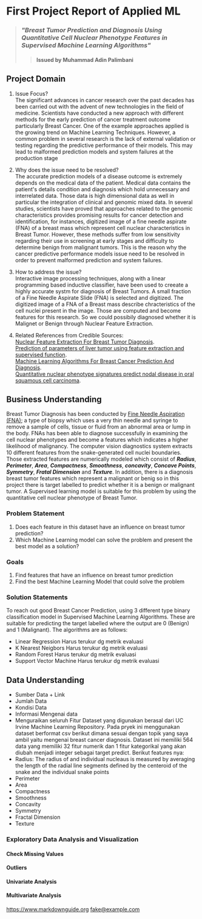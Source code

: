 # First Project Report of Applied ML
>### ***"Breast Tumor Prediction and Diagnosis Using Quantitative Cell Nuclear Phenotype Features in Supervised Machine Learning Algorithms"***
>>#### Issued by **Muhammad Adin Palimbani** 
## Project Domain 
1. Issue Focus? <br>
The significant advances in cancer research over the past decades has been carried out with the advent of new technologies in the field of medicine. Scientists have conducted a new approach with different methods for the early prediction of cancer treatment outcome particularly Breast Cancer. One of the example approaches applied is the growing trend on Machine Learning Techniques. However, a common problem in several research is the lack of external validation or testing regarding the predictive performance of their models. This may lead to malformed prediction models and system failures at the production stage

2. Why does the issue need to be resolved? <br>
The accurate prediction models of a disease outcome is extremely depends on the medical data of the patient. Medical data contains the patient's details condition and diagnosis which hold unnecessary and interrelated data. Those data is high dimensional data as well in particular the integration of clinical and genomic mixed data. In several studies, scientists have proved that approaches related to the genomic characteristics provides promising results for cancer detection and identification, for instances, digitized image of a fine needle aspirate (FNA) of a breast mass which represent cell nuclear characteristics in Breast Tumor. However, these methods suffer from low sensitivity regarding their use in screening at early stages and difficulty to determine benign from malignant tumors. This is the reason why the cancer predictive performance models issue need to be resolved in order to prevent malformed prediction and system failures. 

3. How to address the issue? <br>
Interactive image processing techniques, along with a linear programming based inductive classifier, have been used to creeate a highly accurate systm for diagnosis of Breast Tumors. A small fraction of a Fine Needle Aspirate Slide (FNA) is selected and digitized. The digitized image of a FNA of a Breast mass describe chracteristics of the cell nuclei present in the image. Those are computed and become features for this research. So we could possibily diagnosed whether it is Malignet or Benign through Nuclear Feature Extraction.

4. Related References from Credible Sources: <br> 
[Nuclear Feature Extraction For Breast Tumor Diagnosis](https://minds.wisconsin.edu/bitstream/handle/1793/59692/TR1131.pdf;jsessionid=0449D8C1D78CAAB2BF57B76AABE87312?sequence=1). <br>
[Prediction of parameters of liver tumor using feature extraction and supervised function](https://www.sciencedirect.com/science/article/pii/S2665917422000204). <br>
[Machine Learning Algorithms For Breast Cancer Prediction And Diagnosis](https://www.sciencedirect.com/science/article/pii/S1877050921014629). <br>
[Quantitative nuclear phenotype signatures predict nodal disease in oral squamous cell carcinoma](https://www.ncbi.nlm.nih.gov/pmc/articles/PMC8568158/). <br>

## Business Understanding
Breast Tumor Diagnosis has been conducted by [Fine Needle Aspiration (FNA)](https://cancer.ca/en/treatments/tests-and-procedures/fine-needle-aspiration-fna); a type of biopsy which uses a very thin needle and syringe to remove a sample of cells, tissue or fluid from an abnormal area or lump in the body. FNAs has been able to diagnose successfully in examining the cell nuclear phenotypes and become a features which indicates a higher likelihood of malignancy. The computer vision diagnostics system extracts 10 different features from the snake-generated cell nuclei boundaries. Those extracted features are numerically modeled which consist of ***Radius***, ***Perimeter***, ***Area***, ***Compactness***, ***Smoothness***, ***concavity***, ***Concave Points***, ***Symmetry***, ***Fratal Dimension*** and ***Texture***. In addition, there is a diagnosis breast tumor features which represent a malignant or benig so in this project there is target labelled to predict whether it is a benign or malignant tumor. A Supervised learning model is suitable for this problem by using the quantitative cell nuclear phenotype of Breast Tumor.

### Problem Statement
1. Does each feature in this dataset have an influence on breast tumor prediction?
2. Which Machine Learning model can solve the problem and present the best model as a solution?

### Goals
1. Find features that have an influence on breast tumor prediction
2. Find the best Machine Learning Model that could solve the problem

### Solution Statements
To reach out good Breast Cancer Prediction, using 3 different type binary classification model in Supervised Machine Learning Algorithms. These are suitable for predicting the target labelled where the output are 0 (Benign) and 1 (Malignant). The algorithms are as follows: 
- Linear Regression
  Harus terukur dg metrik evaluasi 
- K Nearest Neigbors
   Harus terukur dg metrik evaluasi 
- Random Forest
   Harus terukur dg metrik evaluasi 
- Support Vector Machine
   Harus terukur dg metrik evaluasi 

## Data Understanding
- Sumber Data + Link
- Jumlah Data
- Kondisi Data
- Informasi Mengenai data
- Menguraikan seluruh Fitur
Dataset yang digunakan berasal dari UC Irvine Machine Learning Repository. Pada pryek ini menggunakan dataset berformat csv berikut dimana sesuai dengan topik yang saya ambil yaitu mengenai breast cancer diagnosis. Dataset ini memiliki 564 data yang memiliki 32 fitur numerik dan 1 fitur kategorikal yang akan diubah menjadi integer sebagai target predict. Berikut features nya:
- Radius: The radius of and individual nucleaus is measured by averaging the length of the radial line segments defined by the centeroid of the snake and the individual snake points
- Perimeter
- Area
- Compactness
- Smoothness
- Concavity
- Symmetry
- Fractal Dimension
- Texture

### Exploratory Data Analysis and Visualization 
#### Check Missing Values
#### Outliers
#### Univariate Analysis
#### Multivariate Analysis
####



<https://www.markdownguide.org>
<fake@example.com>
